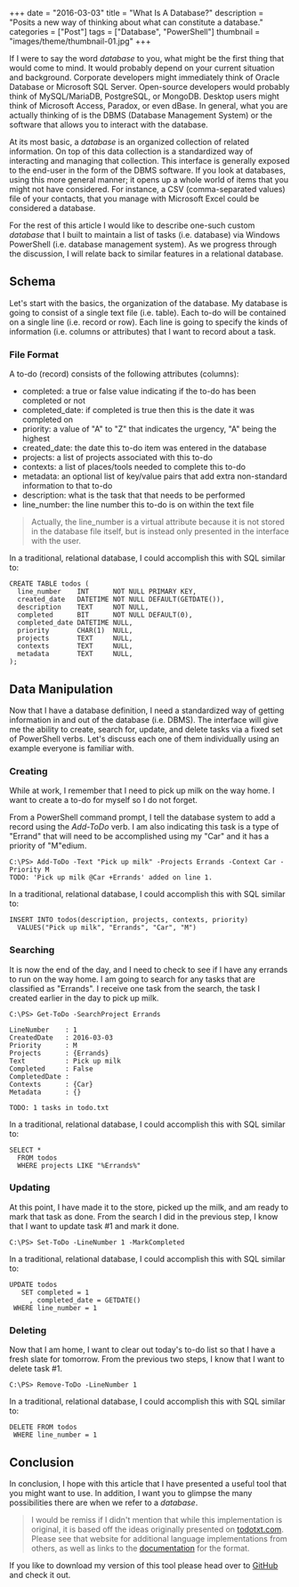 +++
date = "2016-03-03"
title = "What Is A Database?"
description = "Posits a new way of thinking about what can constitute a database."
categories = ["Post"]
tags = ["Database", "PowerShell"]
thumbnail = "images/theme/thumbnail-01.jpg"
+++

If I were to say the word *database* to you, what might be the first thing that would come to mind. It would probably depend on your current situation and background. Corporate developers might immediately think of Oracle Database or Microsoft SQL Server. Open-source developers would probably think of MySQL/MariaDB, PostgreSQL, or MongoDB. Desktop users might think of Microsoft Access, Paradox, or even dBase. In general, what you are actually thinking of is the DBMS (Database Management System) or the software that allows you to interact with the database. 

<!--more-->

At its most basic, a *database* is an organized collection of related information. On top of this data collection is a standardized way of interacting and managing that collection. This interface is generally exposed to the end-user in the form of the DBMS software. If you look at databases, using this more general manner; it opens up a whole world of items that you might not have considered. For instance, a CSV (comma-separated values) file of your contacts, that you manage with Microsoft Excel could be considered a database.

For the rest of this article I would like to describe one-such custom *database* that I built to maintain a list of tasks (i.e. database) via Windows PowerShell (i.e. database management system). As we progress through the discussion, I will relate back to similar features in a relational database.

## Schema

Let's start with the basics, the organization of the database. My database is going to consist of a single text file (i.e. table). Each to-do will be contained on a single line (i.e. record or row). Each line is going to specify the kinds of information (i.e. columns or attributes) that I want to record about a task.

### File Format

A to-do (record) consists of the following attributes (columns):

- completed: a true or false value indicating if the to-do has been completed or not
- completed_date: if completed is true then this is the date it was completed on
- priority: a value of "A" to "Z" that indicates the urgency, "A" being the highest
- created_date: the date this to-do item was entered in the database
- projects: a list of projects associated with this to-do
- contexts: a list of places/tools needed to complete this to-do
- metadata: an optional list of key/value pairs that add extra non-standard information to that to-do
- description: what is the task that that needs to be performed
- line_number: the line number this to-do is on within the text file

> Actually, the line_number is a virtual attribute because it is not stored in the database file itself, but is instead only presented in the interface with the user.

In a traditional, relational database, I could accomplish this with SQL similar to:

```
CREATE TABLE todos (
  line_number    INT      NOT NULL PRIMARY KEY,
  created_date   DATETIME NOT NULL DEFAULT(GETDATE()),
  description    TEXT     NOT NULL,
  completed      BIT      NOT NULL DEFAULT(0),
  completed_date DATETIME NULL,
  priority       CHAR(1)  NULL,
  projects       TEXT     NULL,
  contexts       TEXT     NULL,
  metadata       TEXT     NULL,
);
```

## Data Manipulation

Now that I have a database definition, I need a standardized way of getting information in and out of the database (i.e. DBMS). The interface will give me the ability to create, search for, update, and delete tasks via a fixed set of PowerShell verbs. Let's discuss each one of them individually using an example everyone is familiar with.

### Creating

While at work, I remember that I need to pick up milk on the way home. I want to create a to-do for myself so I do not forget.


From a PowerShell command prompt, I tell the database system to add a record using the *Add-ToDo* verb. I am also indicating this task is a type of "Errand" that will need to be accomplished using my "Car" and it has a priority of "M"edium.

```
C:\PS> Add-ToDo -Text "Pick up milk" -Projects Errands -Context Car -Priority M
TODO: 'Pick up milk @Car +Errands' added on line 1.
```

In a traditional, relational database, I could accomplish this with SQL similar to:

```
INSERT INTO todos(description, projects, contexts, priority)
  VALUES("Pick up milk", "Errands", "Car", "M") 
```

### Searching

It is now the end of the day, and I need to check to see if I have any errands to run on the way home. I am going to search for any tasks that are classified as "Errands". I receive one task from the search, the task I created earlier in the day to pick up milk.

```
C:\PS> Get-ToDo -SearchProject Errands

LineNumber    : 1
CreatedDate   : 2016-03-03
Priority      : M
Projects      : {Errands}
Text          : Pick up milk
Completed     : False
CompletedDate :
Contexts      : {Car}
Metadata      : {}

TODO: 1 tasks in todo.txt
```

In a traditional, relational database, I could accomplish this with SQL similar to:

```
SELECT * 
  FROM todos
  WHERE projects LIKE "%Errands%"
```

### Updating

At this point, I have made it to the store, picked up the milk, and am ready to mark that task as done. From the search I did in the previous step, I know that I want to update task #1 and mark it done.

```
C:\PS> Set-ToDo -LineNumber 1 -MarkCompleted
```

In a traditional, relational database, I could accomplish this with SQL similar to:

```
UPDATE todos
   SET completed = 1
     , completed_date = GETDATE()
 WHERE line_number = 1 
```

### Deleting

Now that I am home, I want to clear out today's to-do list so that I have a fresh slate for tomorrow. From the previous two steps, I know that I want to delete task #1.

```
C:\PS> Remove-ToDo -LineNumber 1
```

In a traditional, relational database, I could accomplish this with SQL similar to:

```
DELETE FROM todos
 WHERE line_number = 1 
```

## Conclusion

In conclusion, I hope with this article that I have presented a useful tool that you might want to use. In addition, I want you to glimpse the many possibilities there are when we refer to a *database*.

> I would be remiss if I didn't mention that while this implementation is original, it is based off the ideas originally presented on [todotxt.com](http://todotxt.com). Please see that website for additional language implementations from others, as well as links to the [documentation](https://github.com/ginatrapani/todo.txt-cli/wiki) for the format.

If you like to download my version of this tool please head over to [GitHub](https://github.com/tjchester/ToDo) and check it out.